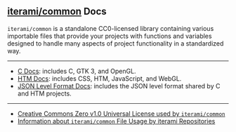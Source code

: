 [iterami/common](https://github.com/iterami/common) Docs
--------------------------------------------------------

`iterami/common` is a standalone CC0-licensed library containing various importable files that provide your projects with functions and variables designed to handle many aspects of project functionality in a standardized way.

---

* [C Docs](https://github.com/iterami/Docs.htm/blob/gh-pages/common/guides/c.md): includes C, GTK 3, and OpenGL.
* [HTM Docs](https://github.com/iterami/Docs.htm/blob/gh-pages/common/guides/htm.md): includes CSS, HTM, JavaScript, and WebGL.
* [JSON Level Format Docs](https://github.com/iterami/Docs.htm/blob/gh-pages/common/guides/json.md): includes the JSON level format shared by C and HTM projects.

---

* [Creative Commons Zero v1.0 Universal License used by `iterami/common`](https://github.com/iterami/common/blob/gh-pages/LICENSE.md)
* [Information about `iterami/common` File Usage by iterami Repositories](https://github.com/iterami/Docs.htm/blob/gh-pages/repositories/common.md)

